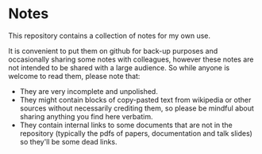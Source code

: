 # Notes

This repository contains a collection of notes for my own use.

It is convenient to put them on github for back-up purposes and occasionally sharing some notes with colleagues, however these notes are not intended to be shared with a large audience. So while anyone is welcome to read them, please note that:
 - They are very incomplete and unpolished.
 - They might contain blocks of copy-pasted text from wikipedia or other sources without necessarily crediting them, so please be mindful about sharing anything you find here verbatim.
 - They contain internal links to some documents that are not in the repository (typically the pdfs of papers, documentation and talk slides) so they'll be some dead links.

